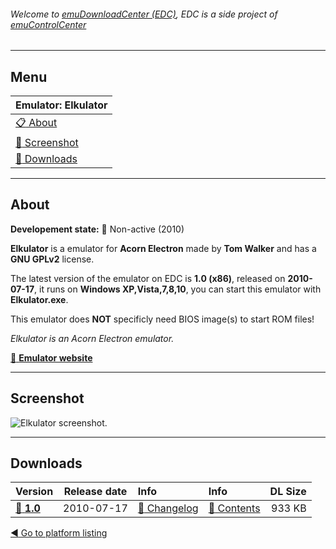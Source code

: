###### Welcome to [emuDownloadCenter (EDC)](https://github.com/PhoenixInteractiveNL/emuDownloadCenter/wiki/), EDC is a side project of [emuControlCenter](https://github.com/PhoenixInteractiveNL/emuControlCenter/wiki/)
***
## Menu
| **Emulator: Elkulator** |
|:---------|
| [:clipboard: About](#about) |
| [:sunrise: Screenshot](#screen) |
| [:floppy_disk: Downloads](#downloads) |
***
## About
**Developement state:** :red_circle: Non-active (2010)

**Elkulator** is a emulator for **Acorn Electron** made by **Tom Walker** and has a **GNU GPLv2** license.

The latest version of the emulator on EDC is **1.0 (x86)**, released on **2010-07-17**, it runs on **Windows XP,Vista,7,8,10**, you can start this emulator with **Elkulator.exe**.

This emulator does **NOT** specificly need BIOS image(s) to start ROM files!

_Elkulator is an Acorn Electron emulator._

[:link: **Emulator website**](http://elkulator.acornelectron.co.uk/)
***
## Screenshot
![](https://raw.githubusercontent.com/PhoenixInteractiveNL/emuDownloadCenter/master/hooks/elkulator/emulator_screen_01.jpg "Elkulator screenshot.")
***
## Downloads
| Version  | Release date  | Info       | Info       | DL Size    |
|:---------|:-------------:|:-----------|:-----------|-----------:|
| [:floppy_disk: **1.0**](https://github.com/PhoenixInteractiveNL/edc-repo0003/raw/master/elkulator/1.0.7z) | 2010-07-17 | [:page_facing_up: Changelog](https://github.com/PhoenixInteractiveNL/edc-repo0003/blob/master/elkulator/1.0_changelog.txt) | [:mag_right: Contents](https://github.com/PhoenixInteractiveNL/edc-repo0003/blob/master/elkulator/1.0_contents.txt) | 933 KB |

[:arrow_backward: Go to platform listing](https://github.com/PhoenixInteractiveNL/emuDownloadCenter/wiki/EDC-Platform-List)
